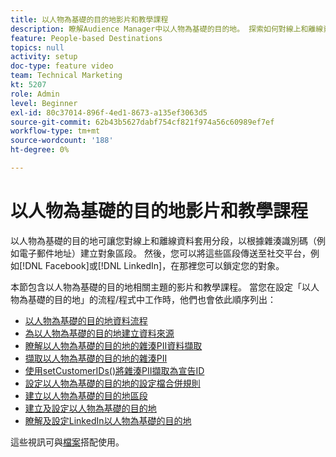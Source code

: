 ```yaml
---
title: 以人物為基礎的目的地影片和教學課程
description: 瞭解Audience Manager中以人物為基礎的目的地。 探索如何對線上和離線資料套用細分，以根據雜湊識別碼（例如電子郵件地址等）建立對象區段！
feature: People-based Destinations
topics: null
activity: setup
doc-type: feature video
team: Technical Marketing
kt: 5207
role: Admin
level: Beginner
exl-id: 80c37014-896f-4ed1-8673-a135ef3063d5
source-git-commit: 62b43b5627dabf754cf821f974a56c60989ef7ef
workflow-type: tm+mt
source-wordcount: '188'
ht-degree: 0%

---
```


# 以人物為基礎的目的地影片和教學課程

以人物為基礎的目的地可讓您對線上和離線資料套用分段，以根據雜湊識別碼（例如電子郵件地址）建立對象區段。 然後，您可以將這些區段傳送至社交平台，例如[!DNL Facebook]或[!DNL LinkedIn]，在那裡您可以鎖定您的對象。

本節包含以人物為基礎的目的地相關主題的影片和教學課程。 當您在設定「以人物為基礎的目的地」的流程/程式中工作時，他們也會依此順序列出：

* [以人物為基礎的目的地資料流程](people-based-destinations-data-flow.md)
* [為以人物為基礎的目的地建立資料來源](creating-a-data-source-for-people-based-destinations.md)
* [瞭解以人物為基礎的目的地的雜湊PII資料擷取](understanding-hashed-pii-data-ingestion-for-people-based-destinations.md)
* [擷取以人物為基礎的目的地的雜湊PII](ingesting-hashed-pii-for-people-based-destinations.md)
* [使用setCustomerIDs()將雜湊PII擷取為宣告ID](using-setcustomerids-to-ingest-and-hash-pii-as-a-declared-id.md)
* [設定以人物為基礎的目的地的設定檔合併規則](configuring-profile-merge-rules-for-people-based-destinations.md)
* [建立以人物為基礎的目的地區段](creating-segments-for-people-based-destinations.md)
* [建立及設定以人物為基礎的目的地](create-and-configure-people-based-destinations.md)
* [瞭解及設定LinkedIn以人物為基礎的目的地](understanding-and-configuring-the-linkedin-pbd.md)

這些視訊可與[檔案](https://experienceleague.adobe.com/docs/audience-manager/user-guide/features/destinations/people-based/people-based-destinations-overview.html)搭配使用。
